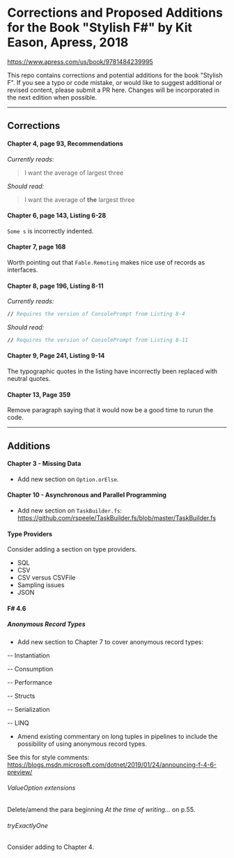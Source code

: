 # Corrections and Proposed Additions for the Book "Stylish F#" by Kit Eason, Apress, 2018

https://www.apress.com/us/book/9781484239995

This repo contains corrections and potential additions for the book "Stylish F". If you see a typo or code mistake, or would like to suggest additional or revised content, please submit a PR here. Changes will be incorporated in the next edition when possible.

---

## Corrections

#### Chapter 4, page 93, Recommendations

*Currently reads:*

> I want the average of largest three

*Should read:*

> I want the average of **the** largest three

#### Chapter 6, page 143, Listing 6-28

`Some s` is incorrectly indented.

#### Chapter 7, page 168

Worth pointing out that `Fable.Remoting` makes nice use of
records as interfaces.

#### Chapter 8, page 196, Listing 8-11

*Currently reads:*

```fsharp
// Requires the version of ConsolePrompt from Listing 8-4
```

*Should read:*

```fsharp
// Requires the version of ConsolePrompt from Listing 8-11
```

#### Chapter 9, Page 241, Listing 9-14

The typographic quotes in the listing have incorrectly been replaced with neutral quotes.

#### Chapter 13, Page 359

Remove paragraph saying that it would now be a good time to rurun the code.

---

## Additions

#### Chapter 3 - Missing Data

- Add new section on `Option.orElse`.

#### Chapter 10 - Asynchronous and Parallel Programming

- Add new section on `TaskBuilder.fs`: https://github.com/rspeele/TaskBuilder.fs/blob/master/TaskBuilder.fs

#### Type Providers

Consider adding a section on type providers.

- SQL
- CSV
- CSV versus CSVFile
- Sampling issues
- JSON

#### F# 4.6

##### Anonymous Record Types

- Add new section to Chapter 7 to cover anonymous record types:


-- Instantiation


-- Consumption


-- Performance


-- Structs


-- Serialization


-- LINQ

- Amend existing commentary on long tuples in pipelines to include the
possibility of using anonymous record types.

See this for style comments: https://blogs.msdn.microsoft.com/dotnet/2019/01/24/announcing-f-4-6-preview/

###### ValueOption extensions

Delete/amend the para beginning *At the time of writing...* on p.55.


###### tryExactlyOne

Consider adding to Chapter 4.
